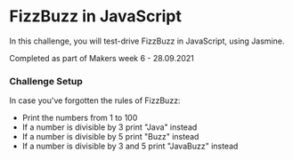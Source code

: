 # FizzBuzz in JavaScript

In this challenge, you will test-drive FizzBuzz in JavaScript, using Jasmine.

Completed as part of Makers week 6 - 28.09.2021

### Challenge Setup

In case you've forgotten the rules of FizzBuzz:

* Print the numbers from 1 to 100
* If a number is divisible by 3 print "Java" instead
* If a number is divisible by 5 print "Buzz" instead
* If a number is divisible by 3 and 5 print "JavaBuzz" instead
